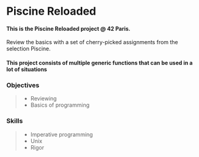 # Piscine Reloaded
#### This is the Piscine Reloaded project @ 42 Paris.

Review the basics with a set of cherry-picked assignments from the selection Piscine.

#### This project consists of multiple generic functions that can be used in a lot of situations

### Objectives
> - Reviewing
> - Basics of programming 
### Skills
> - Imperative programming
> - Unix
> - Rigor
